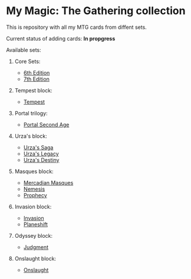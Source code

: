 # My Magic: The Gathering collection
This is repository with all my MTG cards from diffent sets.

Current status of adding cards: **In propgress**

Available sets:

1. Core Sets:
	- [6th Edition](1999_Classic_Sixth_Edition.csv)
	- [7th Edition](2001_04_Seventh_Edition.csv)

2. Tempest block:
	- [Tempest](1997_Tempest.csv)

3. Portal trilogy:
	- [Portal Second Age](1998_Portal_Second_age.csv)

4. Urza's block:
 	- [Urza's Saga](1998_Urza's_Saga.csv)
 	- [Urza's Legacy](1999_Urza's_Legacy.csv)
 	- [Urza's Destiny](1999_Urza's_Destiny.csv)

5. Masques block:
	- [Mercadian Masques](1999_Mercadian_Masques.csv)
	- [Nemesis](2000_Nemesis.csv)
	- [Prophecy](2000_Prophecy.csv)

6. Invasion block:
	- [Invasion](2000_09_Invasion.csv)
	- [Planeshift](2001_01_Planeshift.csv)

7. Odyssey block:
	- [Judgment](2002_05_Judgment.csv)

8. Onslaught block:
	- [Onslaught](2002_10_Onslaught.csv)


